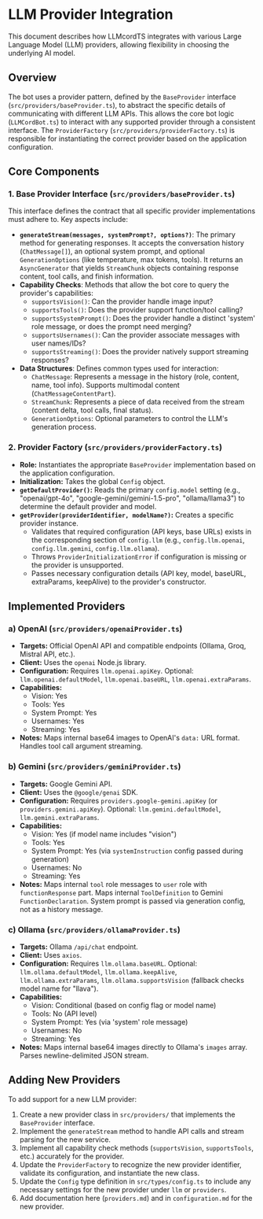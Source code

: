 # LLM Provider Integration

This document describes how LLMcordTS integrates with various Large Language Model (LLM) providers, allowing flexibility in choosing the underlying AI model.

## Overview

The bot uses a provider pattern, defined by the `BaseProvider` interface (`src/providers/baseProvider.ts`), to abstract the specific details of communicating with different LLM APIs. This allows the core bot logic (`LLMCordBot.ts`) to interact with any supported provider through a consistent interface. The `ProviderFactory` (`src/providers/providerFactory.ts`) is responsible for instantiating the correct provider based on the application configuration.

## Core Components

### 1. Base Provider Interface (`src/providers/baseProvider.ts`)

This interface defines the contract that all specific provider implementations must adhere to. Key aspects include:

*   **`generateStream(messages, systemPrompt?, options?)`**: The primary method for generating responses. It accepts the conversation history (`ChatMessage[]`), an optional system prompt, and optional `GenerationOptions` (like temperature, max tokens, tools). It returns an `AsyncGenerator` that yields `StreamChunk` objects containing response content, tool calls, and finish information.
*   **Capability Checks**: Methods that allow the bot core to query the provider's capabilities:
    *   `supportsVision()`: Can the provider handle image input?
    *   `supportsTools()`: Does the provider support function/tool calling?
    *   `supportsSystemPrompt()`: Does the provider handle a distinct 'system' role message, or does the prompt need merging?
    *   `supportsUsernames()`: Can the provider associate messages with user names/IDs?
    *   `supportsStreaming()`: Does the provider natively support streaming responses?
*   **Data Structures**: Defines common types used for interaction:
    *   `ChatMessage`: Represents a message in the history (role, content, name, tool info). Supports multimodal content (`ChatMessageContentPart`).
    *   `StreamChunk`: Represents a piece of data received from the stream (content delta, tool calls, final status).
    *   `GenerationOptions`: Optional parameters to control the LLM's generation process.

### 2. Provider Factory (`src/providers/providerFactory.ts`)

*   **Role:** Instantiates the appropriate `BaseProvider` implementation based on the application configuration.
*   **Initialization:** Takes the global `Config` object.
*   **`getDefaultProvider()`:** Reads the primary `config.model` setting (e.g., "openai/gpt-4o", "google-gemini/gemini-1.5-pro", "ollama/llama3") to determine the default provider and model.
*   **`getProvider(providerIdentifier, modelName?)`:** Creates a specific provider instance.
    *   Validates that required configuration (API keys, base URLs) exists in the corresponding section of `config.llm` (e.g., `config.llm.openai`, `config.llm.gemini`, `config.llm.ollama`).
    *   Throws `ProviderInitializationError` if configuration is missing or the provider is unsupported.
    *   Passes necessary configuration details (API key, model, baseURL, extraParams, keepAlive) to the provider's constructor.

## Implemented Providers

### a) OpenAI (`src/providers/openaiProvider.ts`)

*   **Targets:** Official OpenAI API and compatible endpoints (Ollama, Groq, Mistral API, etc.).
*   **Client:** Uses the `openai` Node.js library.
*   **Configuration:** Requires `llm.openai.apiKey`. Optional: `llm.openai.defaultModel`, `llm.openai.baseURL`, `llm.openai.extraParams`.
*   **Capabilities:**
    *   Vision: Yes
    *   Tools: Yes
    *   System Prompt: Yes
    *   Usernames: Yes
    *   Streaming: Yes
*   **Notes:** Maps internal base64 images to OpenAI's `data:` URL format. Handles tool call argument streaming.

### b) Gemini (`src/providers/geminiProvider.ts`)

*   **Targets:** Google Gemini API.
*   **Client:** Uses the `@google/genai` SDK.
*   **Configuration:** Requires `providers.google-gemini.apiKey` (or `providers.gemini.apiKey`). Optional: `llm.gemini.defaultModel`, `llm.gemini.extraParams`.
*   **Capabilities:**
    *   Vision: Yes (if model name includes "vision")
    *   Tools: Yes
    *   System Prompt: Yes (via `systemInstruction` config passed during generation)
    *   Usernames: No
    *   Streaming: Yes
*   **Notes:** Maps internal `tool` role messages to `user` role with `functionResponse` part. Maps internal `ToolDefinition` to Gemini `FunctionDeclaration`. System prompt is passed via generation config, not as a history message.

### c) Ollama (`src/providers/ollamaProvider.ts`)

*   **Targets:** Ollama `/api/chat` endpoint.
*   **Client:** Uses `axios`.
*   **Configuration:** Requires `llm.ollama.baseURL`. Optional: `llm.ollama.defaultModel`, `llm.ollama.keepAlive`, `llm.ollama.extraParams`, `llm.ollama.supportsVision` (fallback checks model name for "llava").
*   **Capabilities:**
    *   Vision: Conditional (based on config flag or model name)
    *   Tools: No (API level)
    *   System Prompt: Yes (via 'system' role message)
    *   Usernames: No
    *   Streaming: Yes
*   **Notes:** Maps internal base64 images directly to Ollama's `images` array. Parses newline-delimited JSON stream.

## Adding New Providers

To add support for a new LLM provider:

1.  Create a new provider class in `src/providers/` that implements the `BaseProvider` interface.
2.  Implement the `generateStream` method to handle API calls and stream parsing for the new service.
3.  Implement all capability check methods (`supportsVision`, `supportsTools`, etc.) accurately for the provider.
4.  Update the `ProviderFactory` to recognize the new provider identifier, validate its configuration, and instantiate the new class.
5.  Update the `Config` type definition in `src/types/config.ts` to include any necessary settings for the new provider under `llm` or `providers`.
6.  Add documentation here (`providers.md`) and in `configuration.md` for the new provider.